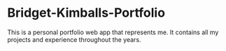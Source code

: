 # Bridget-Kimballs-Portfolio
This is a personal portfolio web app that represents me. It contains all my projects and experience throughout the years.
